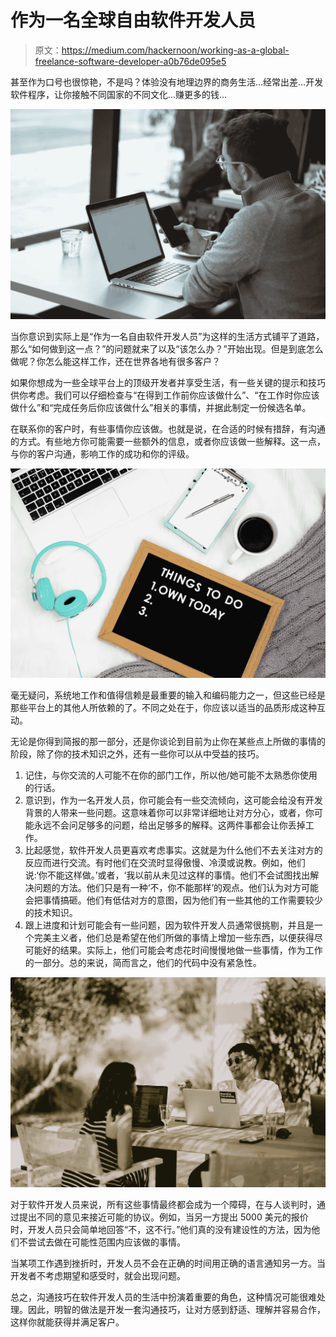 # 作为一名全球自由软件开发人员

> 原文：<https://medium.com/hackernoon/working-as-a-global-freelance-software-developer-a0b76de095e5>

甚至作为口号也很惊艳，不是吗？体验没有地理边界的商务生活…经常出差…开发软件程序，让你接触不同国家的不同文化…赚更多的钱…

![](img/d99813e138cb18801c75109be8eae6ec.png)

当你意识到实际上是“作为一名自由软件开发人员”为这样的生活方式铺平了道路，那么“如何做到这一点？”的问题就来了以及“该怎么办？”开始出现。但是到底怎么做呢？你怎么能这样工作，还在世界各地有很多客户？

如果你想成为一些全球平台上的顶级开发者并享受生活，有一些关键的提示和技巧供你考虑。我们可以仔细检查与“在得到工作前你应该做什么”、“在工作时你应该做什么”和“完成任务后你应该做什么”相关的事情，并据此制定一份候选名单。

在联系你的客户时，有些事情你应该做。也就是说，在合适的时候有措辞，有沟通的方式。有些地方你可能需要一些额外的信息，或者你应该做一些解释。这一点，与你的客户沟通，影响工作的成功和你的评级。

![](img/810054d173618abef3d3f0695775f925.png)

毫无疑问，系统地工作和值得信赖是最重要的输入和编码能力之一，但这些已经是那些平台上的其他人所依赖的了。不同之处在于，你应该以适当的品质形成这种互动。

无论是你得到简报的那一部分，还是你谈论到目前为止你在某些点上所做的事情的阶段，除了你的技术知识之外，还有一些你可以从中受益的技巧。

1.  记住，与你交流的人可能不在你的部门工作，所以他/她可能不太熟悉你使用的行话。
2.  意识到，作为一名开发人员，你可能会有一些交流倾向，这可能会给没有开发背景的人带来一些问题。这意味着你可以非常详细地让对方分心，或者，你可能永远不会问足够多的问题，给出足够多的解释。这两件事都会让你丢掉工作。
3.  比起感觉，软件开发人员更喜欢考虑事实。这就是为什么他们不去关注对方的反应而进行交流。有时他们在交流时显得傲慢、冷漠或说教。例如，他们说:‘你不能这样做。’或者，‘我以前从未见过这样的事情。他们不会试图找出解决问题的方法。他们只是有一种‘不，你不能那样’的观点。他们认为对方可能会把事情搞砸。他们有低估对方的意图，因为他们有一些其他的工作需要较少的技术知识。
4.  跟上进度和计划可能会有一些问题，因为软件开发人员通常很挑剔，并且是一个完美主义者，他们总是希望在他们所做的事情上增加一些东西，以便获得尽可能好的结果。实际上，他们可能会考虑花时间慢慢地做一些事情，作为工作的一部分。总的来说，简而言之，他们的代码中没有紧急性。

![](img/ad71adc3c56c818e42889a2fde40c74a.png)

对于软件开发人员来说，所有这些事情最终都会成为一个障碍，在与人谈判时，通过提出不同的意见来接近可能的协议。例如，当另一方提出 5000 美元的报价时，开发人员只会简单地回答“不，这不行。”他们真的没有建设性的方法，因为他们不尝试去做在可能性范围内应该做的事情。

当某项工作遇到挫折时，开发人员不会在正确的时间用正确的语言通知另一方。当开发者不考虑期望和感受时，就会出现问题。

总之，沟通技巧在软件开发人员的生活中扮演着重要的角色，这种情况可能很难处理。因此，明智的做法是开发一套沟通技巧，让对方感到舒适、理解并容易合作，这样你就能获得并满足客户。